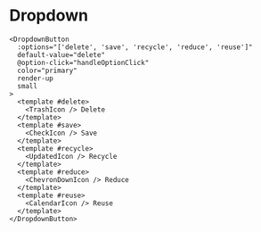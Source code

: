 # Dropdown
<DemoContainer>
  <DropdownButton
    :options="['delete', 'save', 'recycle', 'reduce', 'reuse']"
    default-value="delete"
    name="dropdown-one"
    color="primary"
  >
    <template #delete>
      <TrashIcon /> Delete
    </template>
    <template #save>
      <CheckIcon /> Save
    </template>
    <template #recycle>
      <UpdatedIcon /> Recycle
    </template>
    <template #reduce>
      <ChevronDownIcon /> Reduce
    </template>
    <template #reuse>
      <TransferIcon /> Reuse
    </template>
  </DropdownButton>
  <DropdownButton
    :options="['delete', 'save', 'recycle', 'reduce', 'reuse']"
    default-value="delete"
    name="dropdown-two"
    render-up
  >
    <template #delete>
      <TrashIcon /> Delete
    </template>
    <template #save>
      <CheckIcon /> Save
    </template>
    <template #recycle>
      <UpdatedIcon /> Recycle
    </template>
    <template #reduce>
      <ChevronDownIcon /> Reduce
    </template>
    <template #reuse>
      <CalendarIcon /> Reuse
    </template>
  </DropdownButton>
  <DropdownButton
    :options="['delete', 'save', 'recycle', 'reduce', 'reuse']"
    default-value="delete"
    name="dropdown-three"
    disabled
  >
    <template #delete>
      <TrashIcon /> Delete
    </template>
    <template #save>
      <CheckIcon /> Save
    </template>
    <template #recycle>
      <UpdatedIcon /> Recycle
    </template>
    <template #reduce>
      <ChevronDownIcon /> Reduce
    </template>
    <template #reuse>
      <CalendarIcon /> Reuse
    </template>
  </DropdownButton>
  <DropdownButton
    :options="['delete', 'save', 'recycle', 'reduce', 'reuse']"
    default-value="delete"
    name="dropdown-four"
    render-up
    disabled
  >
    <template #delete>
      <TrashIcon /> Delete
    </template>
    <template #save>
      <CheckIcon /> Save
    </template>
    <template #recycle>
      <UpdatedIcon /> Recycle
    </template>
    <template #reduce>
      <ChevronDownIcon /> Reduce
    </template>
    <template #reuse>
      <CalendarIcon /> Reuse
    </template>
  </DropdownButton>
  <DropdownButton
    :options="['delete', 'save', 'recycle', 'reduce', 'reuse']"
    default-value="delete"
    name="dropdown-one"
    color="primary"
    small
  >
    <template #delete>
      <TrashIcon /> Delete
    </template>
    <template #save>
      <CheckIcon /> Save
    </template>
    <template #recycle>
      <UpdatedIcon /> Recycle
    </template>
    <template #reduce>
      <ChevronDownIcon /> Reduce
    </template>
    <template #reuse>
      <TransferIcon /> Reuse
    </template>
  </DropdownButton>
  <DropdownButton
    :options="['delete', 'save', 'recycle', 'reduce', 'reuse']"
    default-value="delete"
    name="dropdown-two"
    render-up
    small
  >
    <template #delete>
      <TrashIcon /> Delete
    </template>
    <template #save>
      <CheckIcon /> Save
    </template>
    <template #recycle>
      <UpdatedIcon /> Recycle
    </template>
    <template #reduce>
      <ChevronDownIcon /> Reduce
    </template>
    <template #reuse>
      <CalendarIcon /> Reuse
    </template>
  </DropdownButton>
</DemoContainer>

```vue
<DropdownButton
  :options="['delete', 'save', 'recycle', 'reduce', 'reuse']"
  default-value="delete"
  @option-click="handleOptionClick"
  color="primary"
  render-up
  small
>
  <template #delete>
    <TrashIcon /> Delete
  </template>
  <template #save>
    <CheckIcon /> Save
  </template>
  <template #recycle>
    <UpdatedIcon /> Recycle
  </template>
  <template #reduce>
    <ChevronDownIcon /> Reduce
  </template>
  <template #reuse>
    <CalendarIcon /> Reuse
  </template>
</DropdownButton>
```
